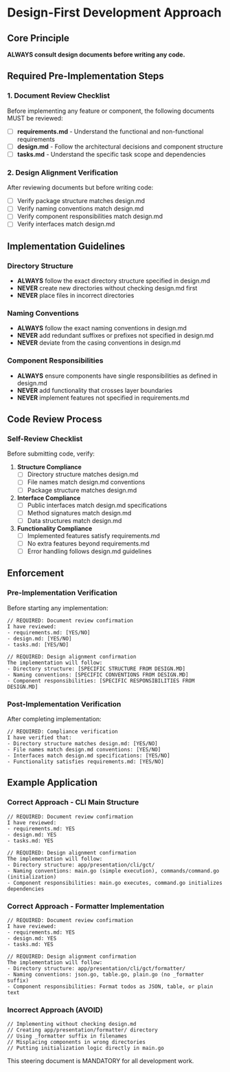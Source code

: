 # Design-First Development Approach

## Core Principle
**ALWAYS consult design documents before writing any code.**

## Required Pre-Implementation Steps

### 1. Document Review Checklist
Before implementing any feature or component, the following documents MUST be reviewed:

- [ ] **requirements.md** - Understand the functional and non-functional requirements
- [ ] **design.md** - Follow the architectural decisions and component structure
- [ ] **tasks.md** - Understand the specific task scope and dependencies

### 2. Design Alignment Verification
After reviewing documents but before writing code:

- [ ] Verify package structure matches design.md
- [ ] Verify naming conventions match design.md
- [ ] Verify component responsibilities match design.md
- [ ] Verify interfaces match design.md

## Implementation Guidelines

### Directory Structure
- **ALWAYS** follow the exact directory structure specified in design.md
- **NEVER** create new directories without checking design.md first
- **NEVER** place files in incorrect directories

### Naming Conventions
- **ALWAYS** follow the exact naming conventions in design.md
- **NEVER** add redundant suffixes or prefixes not specified in design.md
- **NEVER** deviate from the casing conventions in design.md

### Component Responsibilities
- **ALWAYS** ensure components have single responsibilities as defined in design.md
- **NEVER** add functionality that crosses layer boundaries
- **NEVER** implement features not specified in requirements.md

## Code Review Process

### Self-Review Checklist
Before submitting code, verify:

1. **Structure Compliance**
   - [ ] Directory structure matches design.md
   - [ ] File names match design.md conventions
   - [ ] Package structure matches design.md

2. **Interface Compliance**
   - [ ] Public interfaces match design.md specifications
   - [ ] Method signatures match design.md
   - [ ] Data structures match design.md

3. **Functionality Compliance**
   - [ ] Implemented features satisfy requirements.md
   - [ ] No extra features beyond requirements.md
   - [ ] Error handling follows design.md guidelines

## Enforcement

### Pre-Implementation Verification
Before starting any implementation:

```
// REQUIRED: Document review confirmation
I have reviewed:
- requirements.md: [YES/NO]
- design.md: [YES/NO]
- tasks.md: [YES/NO]

// REQUIRED: Design alignment confirmation
The implementation will follow:
- Directory structure: [SPECIFIC STRUCTURE FROM DESIGN.MD]
- Naming conventions: [SPECIFIC CONVENTIONS FROM DESIGN.MD]
- Component responsibilities: [SPECIFIC RESPONSIBILITIES FROM DESIGN.MD]
```

### Post-Implementation Verification
After completing implementation:

```
// REQUIRED: Compliance verification
I have verified that:
- Directory structure matches design.md: [YES/NO]
- File names match design.md conventions: [YES/NO]
- Interfaces match design.md specifications: [YES/NO]
- Functionality satisfies requirements.md: [YES/NO]
```

## Example Application

### Correct Approach - CLI Main Structure
```
// REQUIRED: Document review confirmation
I have reviewed:
- requirements.md: YES
- design.md: YES
- tasks.md: YES

// REQUIRED: Design alignment confirmation
The implementation will follow:
- Directory structure: app/presentation/cli/gct/
- Naming conventions: main.go (simple execution), commands/command.go (initialization)
- Component responsibilities: main.go executes, command.go initializes dependencies
```

### Correct Approach - Formatter Implementation
```
// REQUIRED: Document review confirmation
I have reviewed:
- requirements.md: YES
- design.md: YES
- tasks.md: YES

// REQUIRED: Design alignment confirmation
The implementation will follow:
- Directory structure: app/presentation/cli/gct/formatter/
- Naming conventions: json.go, table.go, plain.go (no _formatter suffix)
- Component responsibilities: Format todos as JSON, table, or plain text
```

### Incorrect Approach (AVOID)
```
// Implementing without checking design.md
// Creating app/presentation/formatter/ directory
// Using _formatter suffix in filenames
// Misplacing components in wrong directories
// Putting initialization logic directly in main.go
```

This steering document is MANDATORY for all development work.